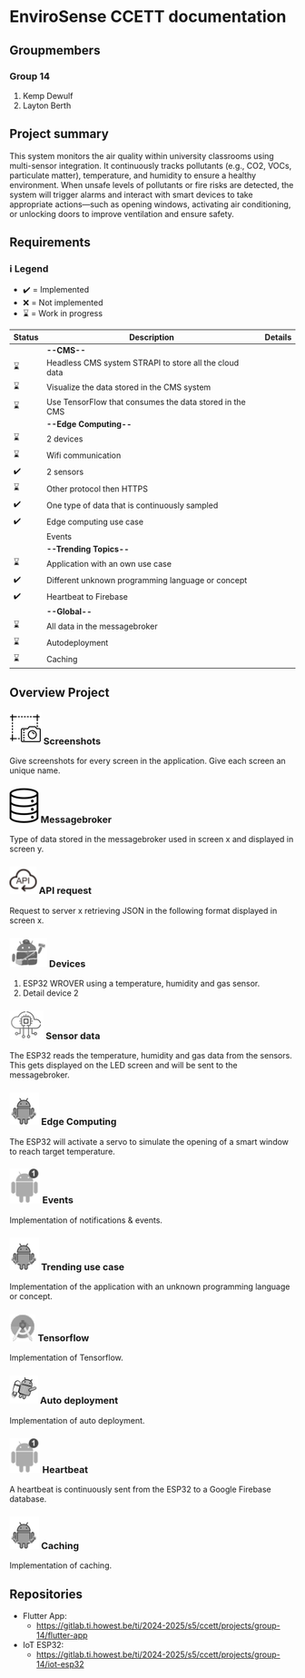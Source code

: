 # EnviroSense CCETT documentation

## Groupmembers
### Group 14
1. Kemp Dewulf
2. Layton Berth

## Project summary
This system monitors the air quality within university classrooms using multi-sensor integration. It continuously tracks pollutants (e.g., CO2, VOCs, particulate matter), temperature, and humidity to ensure a healthy environment. When unsafe levels of pollutants or fire risks are detected, the system will trigger alarms and interact with smart devices to take appropriate actions—such as opening windows, activating air conditioning, or unlocking doors to improve ventilation and ensure safety.

## Requirements
### ℹ️ Legend
- :heavy_check_mark: = Implemented
- :x: = Not implemented
- :hourglass: = Work in progress

 
|Status|Description|Details|
|---|---|---|
|| **--CMS--** ||
|:hourglass:| Headless CMS system STRAPI to store all the cloud data
|:hourglass:| Visualize the data stored in the CMS system
|:hourglass:| Use TensorFlow that consumes the data stored in the CMS
|| **--Edge Computing--** ||
|:hourglass:| 2 devices
|:hourglass:| Wifi communication
|:heavy_check_mark:| 2 sensors
|:hourglass:| Other protocol then HTTPS
|:heavy_check_mark:| One type of data that is continuously sampled
|:heavy_check_mark:| Edge computing use case
|| Events
|| **--Trending Topics--** ||
|:hourglass:| Application with an own use case
|:heavy_check_mark:| Different unknown programming language or concept
|:heavy_check_mark:| Heartbeat to Firebase
|| **--Global--** ||
|:hourglass:| All data in the messagebroker
|:hourglass:| Autodeployment
|:hourglass:| Caching

## Overview Project
### ![](ReadmeImages/Screenshot.png) Screenshots
Give screenshots for every screen in the application. Give each screen an unique name.

### ![](ReadmeImages/Database.png) Messagebroker
Type of data stored in the messagebroker used in screen x and displayed in screen y.

### ![](ReadmeImages/API.png) API request
Request to server x retrieving JSON in the following format displayed in screen x.

### ![](ReadmeImages/Intents.png) Devices
1. ESP32 WROVER using a temperature, humidity and gas sensor.
2. Detail device 2

### ![](ReadmeImages/SensorData.png) Sensor data
The ESP32 reads the temperature, humidity and gas data from the sensors. This gets displayed on the LED screen and will be sent to the messagebroker.

### ![](ReadmeImages/Workmanager.png) Edge Computing
The ESP32 will activate a servo to simulate the opening of a smart window to reach target temperature.

### ![](ReadmeImages/Notifications.png) Events
Implementation of notifications & events.

### ![](ReadmeImages/Workmanager.png) Trending use case
Implementation of the application with an unknown programming language or concept.

### ![](ReadmeImages/MLkit.png) Tensorflow
Implementation of Tensorflow.

### ![](ReadmeImages/Animations.png) Auto deployment
Implementation of auto deployment.

### ![](ReadmeImages/Notifications.png) Heartbeat
A heartbeat is continuously sent from the ESP32 to a Google Firebase database.

### ![](ReadmeImages/Workmanager.png) Caching
Implementation of caching.


## Repositories
- Flutter App:
  - https://gitlab.ti.howest.be/ti/2024-2025/s5/ccett/projects/group-14/flutter-app
- IoT ESP32:
  - https://gitlab.ti.howest.be/ti/2024-2025/s5/ccett/projects/group-14/iot-esp32
